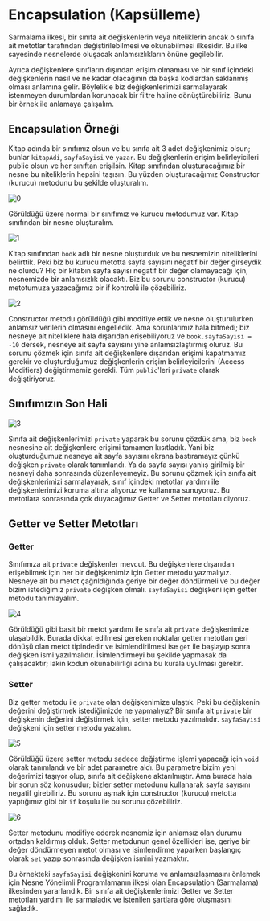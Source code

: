 # Encapsulation (Kapsülleme)

Sarmalama ilkesi, bir sınıfa ait değişkenlerin veya niteliklerin ancak o sınıfa ait metotlar tarafından değiştirilebilmesi ve okunabilmesi ilkesidir. Bu ilke sayesinde nesnelerde oluşacak anlamsızlıkların önüne geçilebilir.

Ayrıca değişkenlere sınıfların dışından erişim olmaması ve bir sınıf içindeki değişkenlerin nasıl ve ne kadar olacağının da başka kodlardan saklanmış olması anlamına gelir. Böylelikle biz değişkenlerimizi sarmalayarak istenmeyen durumlardan korunacak bir filtre haline dönüştürebiliriz. Bunu bir örnek ile anlamaya çalışalım.

## Encapsulation Örneği

Kitap adında bir sınıfımız olsun ve bu sınıfa ait 3 adet değişkenimiz olsun; bunlar `kitapAdi`, `sayfaSayisi` ve `yazar`. Bu değişkenlerin erişim belirleyicileri public olsun ve her sınıftan erişilsin. Kitap sınıfından oluşturacağımız bir nesne bu niteliklerin hepsini taşısın. Bu yüzden oluşturacağımız Constructor (kurucu) metodunu bu şekilde oluşturalım.

![0](images/0.png)

Görüldüğü üzere normal bir sınıfımız ve kurucu metodumuz var. Kitap sınıfından bir nesne oluşturalım.

![1](images/1.png)

Kitap sınıfından `book` adlı bir nesne oluşturduk ve bu nesnemizin niteliklerini belirttik. Peki biz bu kurucu metotta sayfa sayısını negatif bir değer girseydik ne olurdu? Hiç bir kitabın sayfa sayısı negatif bir değer olamayacağı için, nesnemizde bir anlamsızlık olacaktı. Biz bu sorunu constructor (kurucu) metotumuza yazacağımız bir if kontrolü ile çözebiliriz.

![2](images/2.png)

Constructor metodu görüldüğü gibi modifiye ettik ve nesne oluşturulurken anlamsız verilerin olmasını engelledik. Ama sorunlarımız hala bitmedi; biz nesneye ait niteliklere hala dışarıdan erişebiliyoruz ve `book.sayfaSayisi = -10` dersek, nesneye ait sayfa sayısını yine anlamsızlaştırmış oluruz. Bu sorunu çözmek için sınıfa ait değişkenlere dışarıdan erişimi kapatmamız gerekir ve oluşturduğumuz değişkenlerin erişim belirleyicilerini (Access Modifiers) değiştirmemiz gerekli. Tüm `public`'leri `private` olarak değiştiriyoruz.

## Sınıfımızın Son Hali

![3](images/3.png)

Sınıfa ait değişkenlerimizi `private` yaparak bu sorunu çözdük ama, biz `book` nesnesine ait değişkenlere erişimi tamamen kısıtladık. Yani biz oluşturduğumuz nesneye ait sayfa sayısını ekrana bastıramayız çünkü değişken `private` olarak tanımlandı. Ya da sayfa sayısı yanlış girilmiş bir nesneyi daha sonrasında düzenleyemeyiz. Bu sorunu çözmek için sınıfa ait değişkenlerimizi sarmalayarak, sınıf içindeki metotlar yardımı ile değişkenlerimizi koruma altına alıyoruz ve kullanıma sunuyoruz. Bu metotlara sonrasında çok duyacağımız Getter ve Setter metotları diyoruz.

## Getter ve Setter Metotları

### Getter

Sınıfımıza ait `private` değişkenler mevcut. Bu değişkenlere dışarıdan erişebilmek için her bir değişkenimiz için Getter metodu yazmalıyız. Nesneye ait bu metot çağrıldığında geriye bir değer döndürmeli ve bu değer bizim istediğimiz `private` değişken olmalı. `sayfaSayisi` değişkeni için getter metodu tanımlayalım.

![4](images/4.png)

Görüldüğü gibi basit bir metot yardımı ile sınıfa ait `private` değişkenimize ulaşabildik. Burada dikkat edilmesi gereken noktalar getter metotları geri dönüşü olan metot tipindedir ve isimlendirilmesi ise `get` ile başlayıp sonra değişken ismi yazılmalıdır. İsimlendirmeyi bu şekilde yapmasak da çalışacaktır; lakin kodun okunabilirliği adına bu kurala uyulması gerekir.

### Setter

Biz getter metodu ile `private` olan değişkenimize ulaştık. Peki bu değişkenin değerini değiştirmek istediğimizde ne yapmalıyız? Bir sınıfa ait `private` bir değişkenin değerini değiştirmek için, setter metodu yazılmalıdır. `sayfaSayisi` değişkeni için setter metodu yazalım.

![5](images/5.png)

Görüldüğü üzere setter metodu sadece değiştirme işlemi yapacağı için `void` olarak tanımlandı ve bir adet parametre aldı. Bu parametre bizim yeni değerimizi taşıyor olup, sınıfa ait değişkene aktarılmıştır. Ama burada hala bir sorun söz konusudur; bizler setter metodunu kullanarak sayfa sayısını negatif girebiliriz. Bu sorunu aşmak için constructor (kurucu) metotta yaptığımız gibi bir `if` koşulu ile bu sorunu çözebiliriz.

![6](images/6.png)

Setter metodunu modifiye ederek nesnemiz için anlamsız olan durumu ortadan kaldırmış olduk. Setter metodunun genel özellikleri ise, geriye bir değer döndürmeyen metot olması ve isimlendirme yaparken başlangıç olarak `set` yazıp sonrasında değişken ismini yazmaktır.

Bu örnekteki `sayfaSayisi` değişkenini koruma ve anlamsızlaşmasını önlemek için Nesne Yönelimli Programlamanın ilkesi olan Encapsulation (Sarmalama) ilkesinden yararlandık. Bir sınıfa ait değişkenlerimizi Getter ve Setter metotları yardımı ile sarmaladık ve istenilen şartlara göre oluşmasını sağladık.

